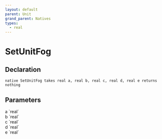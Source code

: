 ```yaml
---
layout: default
parent: Unit
grand_parent: Natives
types:
  - real
---
```


# SetUnitFog

## Declaration

```
native SetUnitFog takes real a, real b, real c, real d, real e returns nothing
```

## Parameters
<dl>
  <dt>a `real`</dt>
  <dd></dd>

  <dt>b `real`</dt>
  <dd></dd>

  <dt>c `real`</dt>
  <dd></dd>

  <dt>d `real`</dt>
  <dd></dd>

  <dt>e `real`</dt>
  <dd></dd>
</dl>